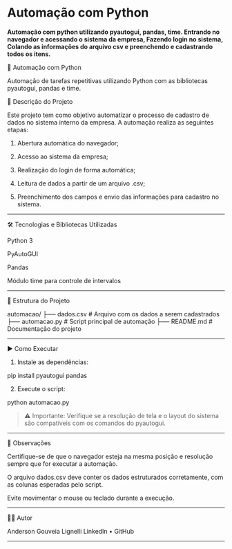 # Automação com Python

**Automação com python utilizando pyautogui, pandas, time. Entrando no navegador e acessando o sistema da empresa, Fazendo login no sistema, Colando as informações do arquivo csv e preenchendo e cadastrando todos os itens.**

🤖 Automação com Python

Automação de tarefas repetitivas utilizando Python com as bibliotecas pyautogui, pandas e time.

📌 Descrição do Projeto

Este projeto tem como objetivo automatizar o processo de cadastro de dados no sistema interno da empresa. A automação realiza as seguintes etapas:

1. Abertura automática do navegador;


2. Acesso ao sistema da empresa;


3. Realização do login de forma automática;


4. Leitura de dados a partir de um arquivo .csv;


5. Preenchimento dos campos e envio das informações para cadastro no sistema.




---

🛠️ Tecnologias e Bibliotecas Utilizadas

Python 3

PyAutoGUI

Pandas

Módulo time para controle de intervalos



---

📂 Estrutura do Projeto

automacao/
├── dados.csv              # Arquivo com os dados a serem cadastrados
├── automacao.py           # Script principal de automação
├── README.md              # Documentação do projeto


---

▶️ Como Executar

1. Instale as dependências:



pip install pyautogui pandas

2. Execute o script:



python automacao.py

> ⚠️ Importante: Verifique se a resolução de tela e o layout do sistema são compatíveis com os comandos do pyautogui.




---

📝 Observações

Certifique-se de que o navegador esteja na mesma posição e resolução sempre que for executar a automação.

O arquivo dados.csv deve conter os dados estruturados corretamente, com as colunas esperadas pelo script.

Evite movimentar o mouse ou teclado durante a execução.



---

👨‍💻 Autor

Anderson Gouveia Lignelli
LinkedIn • GitHub


---

